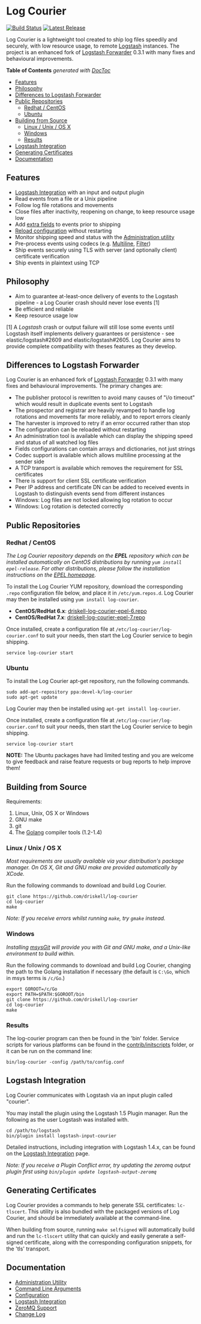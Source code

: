 # Log Courier

[![Build Status](https://img.shields.io/travis/driskell/log-courier/master.svg)](https://travis-ci.org/driskell/log-courier)
[![Latest Release](https://img.shields.io/github/release/driskell/log-courier.svg)](https://github.com/driskell/log-courier/releases/latest)

Log Courier is a lightweight tool created to ship log files speedily and
securely, with low resource usage, to remote [Logstash](http://logstash.net)
instances. The project is an enhanced fork of
[Logstash Forwarder](https://github.com/elasticsearch/logstash-forwarder) 0.3.1
with many fixes and behavioural improvements.

<!-- START doctoc generated TOC please keep comment here to allow auto update -->
<!-- DON'T EDIT THIS SECTION, INSTEAD RE-RUN doctoc TO UPDATE -->
**Table of Contents**  *generated with [DocToc](https://github.com/thlorenz/doctoc)*

- [Features](#features)
- [Philosophy](#philosophy)
- [Differences to Logstash Forwarder](#differences-to-logstash-forwarder)
- [Public Repositories](#public-repositories)
  - [Redhat / CentOS](#redhat--centos)
  - [Ubuntu](#ubuntu)
- [Building from Source](#building-from-source)
  - [Linux / Unix / OS X](#linux--unix--os-x)
  - [Windows](#windows)
  - [Results](#results)
- [Logstash Integration](#logstash-integration)
- [Generating Certificates](#generating-certificates)
- [Documentation](#documentation)

<!-- END doctoc generated TOC please keep comment here to allow auto update -->

## Features

* [Logstash Integration](docs/LogstashIntegration.md) with an input and output
plugin
* Read events from a file or a Unix pipeline
* Follow log file rotations and movements
* Close files after inactivity, reopening on change, to keep resource usage low
* Add [extra fields](docs/Configuration.md#fields) to events prior to shipping
* [Reload configuration](docs/Configuration.md#reloading) without restarting
* Monitor shipping speed and status with the
[Administration utility](docs/AdministrationUtility.md)
* Pre-process events using codecs (e.g. [Multiline](docs/codecs/Multiline.md),
[Filter](docs/codecs/Filter.md))
* Ship events securely using TLS with server (and optionally client) certificate
verification
* Ship events in plaintext using TCP

## Philosophy

* Aim to guarantee at-least-once delivery of events to the Logstash pipeline - a
Log Courier crash should never lose events [1]
* Be efficient and reliable
* Keep resource usage low

[1] A *Logstash* crash or output failure will still lose some events until
Logstash itself implements delivery guarantees or persistence - see
elastic/logstash#2609 and elastic/logstash#2605. Log Courier aims to provide
complete compatibility with theses features as they develop.

## Differences to Logstash Forwarder

Log Courier is an enhanced fork of
[Logstash Forwarder](https://github.com/elasticsearch/logstash-forwarder) 0.3.1
with many fixes and behavioural improvements. The primary changes are:

* The publisher protocol is rewritten to avoid many causes of "i/o timeout"
which would result in duplicate events sent to Logstash
* The prospector and registrar are heavily revamped to handle log rotations and
movements far more reliably, and to report errors cleanly
* The harvester is improved to retry if an error occurred rather than stop
* The configuration can be reloaded without restarting
* An administration tool is available which can display the shipping speed and
status of all watched log files
* Fields configurations can contain arrays and dictionaries, not just strings
* Codec support is available which allows multiline processing at the sender
side
* A TCP transport is available which removes the requirement for SSL
certificates
* There is support for client SSL certificate verification
* Peer IP address and certificate DN can be added to received events in Logstash
to distinguish events send from different instances
* Windows: Log files are not locked allowing log rotation to occur
* Windows: Log rotation is detected correctly

## Public Repositories

### Redhat / CentOS

*The Log Courier repository depends on the __EPEL__ repository which can be
installed automatically on CentOS distributions by running
`yum install epel-release`. For other distributions, please follow the
installation instructions on the
[EPEL homepage](https://fedoraproject.org/wiki/EPEL).*

To install the Log Courier YUM repository, download the corresponding `.repo`
configuration file below, and place it in `/etc/yum.repos.d`. Log Courier may
then be installed using `yum install log-courier`.

* **CentOS/RedHat 6.x**: [driskell-log-courier-epel-6.repo](https://copr.fedoraproject.org/coprs/driskell/log-courier/repo/epel-6/driskell-log-courier-epel-6.repo)
* **CentOS/RedHat 7.x**:
[driskell-log-courier-epel-7.repo](https://copr.fedoraproject.org/coprs/driskell/log-courier/repo/epel-6/driskell-log-courier-epel-7.repo)

Once installed, create a configuration file at
`/etc/log-courier/log-courier.conf` to suit your needs, then start the Log
Courier service to begin shipping.

    service log-courier start

### Ubuntu

To install the Log Courier apt-get repository, run the following commands.

    sudo add-apt-repository ppa:devel-k/log-courier
    sudo apt-get update

Log Courier may then be installed using `apt-get install log-courier`.

Once installed, create a configuration file at
`/etc/log-courier/log-courier.conf` to suit your needs, then start the Log
Courier service to begin shipping.

    service log-courier start

**NOTE:** The Ubuntu packages have had limited testing and you are welcome to give
feedback and raise feature requests or bug reports to help improve them!

## Building from Source

Requirements:

1. Linux, Unix, OS X or Windows
1. GNU make
1. git
1. The [Golang](http://golang.org/doc/install) compiler tools (1.2-1.4)

### Linux / Unix / OS X

*Most requirements are usually available via your distribution's package
manager. On OS X, Git and GNU make are provided automatically by XCode.*

Run the following commands to download and build Log Courier.

    git clone https://github.com/driskell/log-courier
    cd log-courier
    make

*Note: If you receive errors whilst running `make`, try `gmake` instead.*

### Windows

*Installing [msysGit](http://msysgit.github.io/) will provide you with Git and
GNU make, and a Unix-like environment to build within.*

Run the following commands to download and build Log Courier, changing the path
to the Golang installation if necessary (the default is `C:\Go`, which in msys
terms is `/c/Go`.)

    export GOROOT=/c/Go
    export PATH=$PATH:$GOROOT/bin
    git clone https://github.com/driskell/log-courier
    cd log-courier
    make

### Results

The log-courier program can then be found in the 'bin' folder. Service scripts
for various platforms can be found in the
[contrib/initscripts](contrib/initscripts) folder, or it can be run on the
command line:

    bin/log-courier -config /path/to/config.conf

## Logstash Integration

Log Courier communicates with Logstash via an input plugin called "courier".

You may install the plugin using the Logstash 1.5 Plugin manager. Run the
following as the user Logstash was installed with.

    cd /path/to/logstash
    bin/plugin install logstash-input-courier

Detailed instructions, including integration with Logstash 1.4.x, can be found
on the [Logstash Integration](docs/LogstashIntegration.md) page.

*Note: If you receive a Plugin Conflict error, try updating the zeromq output
plugin first using `bin/plugin update logstash-output-zeromq`*

## Generating Certificates

Log Courier provides a commands to help generate SSL certificates: `lc-tlscert`.
This utility is also bundled with the packaged versions of Log Courier, and
should be immediately available at the command-line.

When building from source, running `make selfsigned` will automatically build
and run the `lc-tlscert` utility that can quickly and easily generate a
self-signed certificate, along with the corresponding configuration snippets,
for the 'tls' transport.

## Documentation

* [Administration Utility](docs/AdministrationUtility.md)
* [Command Line Arguments](docs/CommandLineArguments.md)
* [Configuration](docs/Configuration.md)
* [Logstash Integration](docs/LogstashIntegration.md)
* [ZeroMQ Support](docs/ZeroMQSupport.md)
* [Change Log](docs/ChangeLog.md)
